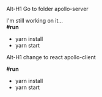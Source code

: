 Alt-H1 Go to folder apollo-server

I'm still working on it... <br />
**#run**  <br />
+ yarn install
+ yarn start

Alt-H1 change to react apollo-client

**#run**  <br />
+ yarn install
+ yarn start
